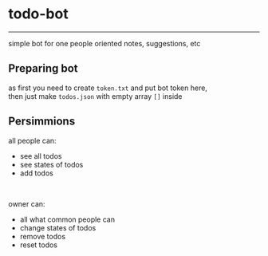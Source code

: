 # todo-bot
---
simple bot for one people oriented notes, suggestions, etc
<br/>
## Preparing bot
as first you need to create `token.txt`
and put bot token here, <br/>
then just make `todos.json` with empty array `[]` inside
## Persimmions
all people can:
* see all todos
* see states of todos
* add todos
<br/>

owner can:
* all what common people can
* change states of todos
* remove todos
* reset todos

